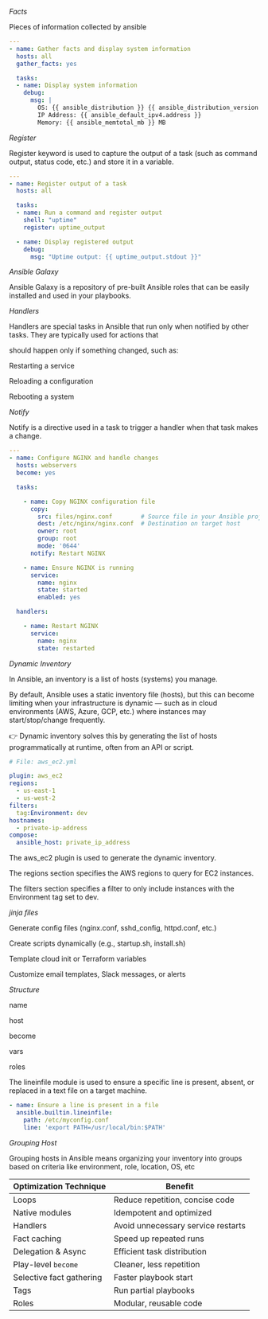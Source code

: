 *Facts*

Pieces of information collected by ansible 

```yaml
---
- name: Gather facts and display system information
  hosts: all
  gather_facts: yes

  tasks:
  - name: Display system information
    debug:
      msg: |
        OS: {{ ansible_distribution }} {{ ansible_distribution_version }}
        IP Address: {{ ansible_default_ipv4.address }}
        Memory: {{ ansible_memtotal_mb }} MB
```

*Register*

Register keyword is used to capture the output of a task (such as command output, status code, etc.) and store it in a variable.

```yaml
---
- name: Register output of a task
  hosts: all

  tasks:
  - name: Run a command and register output
    shell: "uptime"
    register: uptime_output

  - name: Display registered output
    debug:
      msg: "Uptime output: {{ uptime_output.stdout }}"
```

*Ansible Galaxy*

Ansible Galaxy is a repository of pre-built Ansible roles that can be easily installed and used in your playbooks. 

*Handlers*

Handlers are special tasks in Ansible that run only when notified by other tasks. They are typically used for actions that 

should happen only if something changed, such as:

Restarting a service

Reloading a configuration

Rebooting a system

*Notify*

Notify is a directive used in a task to trigger a handler when that task makes a change.

```yaml
---
- name: Configure NGINX and handle changes
  hosts: webservers
  become: yes

  tasks:

    - name: Copy NGINX configuration file
      copy:
        src: files/nginx.conf        # Source file in your Ansible project
        dest: /etc/nginx/nginx.conf  # Destination on target host
        owner: root
        group: root
        mode: '0644'
      notify: Restart NGINX

    - name: Ensure NGINX is running
      service:
        name: nginx
        state: started
        enabled: yes

  handlers:

    - name: Restart NGINX
      service:
        name: nginx
        state: restarted
```

*Dynamic Inventory*

In Ansible, an inventory is a list of hosts (systems) you manage.

By default, Ansible uses a static inventory file (hosts), but this can become limiting when your infrastructure is dynamic — such as in cloud environments (AWS, Azure, GCP, etc.) where instances may start/stop/change frequently.

👉 Dynamic inventory solves this by generating the list of hosts programmatically at runtime, often from an API or script.

```yaml
# File: aws_ec2.yml

plugin: aws_ec2
regions:
  - us-east-1
  - us-west-2
filters:
  tag:Environment: dev
hostnames:
  - private-ip-address
compose:
  ansible_host: private_ip_address
```
The aws_ec2 plugin is used to generate the dynamic inventory.

The regions section specifies the AWS regions to query for EC2 instances.

The filters section specifies a filter to only include instances with the Environment tag set to dev.

*jinja files*

Generate config files (nginx.conf, sshd_config, httpd.conf, etc.)

Create scripts dynamically (e.g., startup.sh, install.sh)

Template cloud init or Terraform variables

Customize email templates, Slack messages, or alerts

*Structure*

name

host

become

vars 

roles 

The lineinfile module is used to ensure a specific line is present, absent, or replaced in a text file on a target machine.

```yaml
- name: Ensure a line is present in a file
  ansible.builtin.lineinfile:
    path: /etc/myconfig.conf
    line: 'export PATH=/usr/local/bin:$PATH'
```

*Grouping Host*

Grouping hosts in Ansible means organizing your inventory into groups based on criteria like environment, role, location, OS, etc

| Optimization Technique   | Benefit                            |
| ------------------------ | ---------------------------------- |
| Loops                    | Reduce repetition, concise code    |
| Native modules           | Idempotent and optimized           |
| Handlers                 | Avoid unnecessary service restarts |
| Fact caching             | Speed up repeated runs             |
| Delegation & Async       | Efficient task distribution        |
| Play-level `become`      | Cleaner, less repetition           |
| Selective fact gathering | Faster playbook start              |
| Tags                     | Run partial playbooks              |
| Roles                    | Modular, reusable code             |

